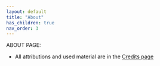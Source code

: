 ```yaml
---
layout: default
title: "About"
has_children: true
nav_order: 3
---
```

ABOUT PAGE:
- All attributions and used material are in the [Credits page](/credits.html)
